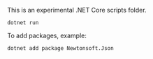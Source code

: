 
This is an experimental .NET Core scripts folder.

    dotnet run

To add packages, example:

    dotnet add package Newtonsoft.Json

